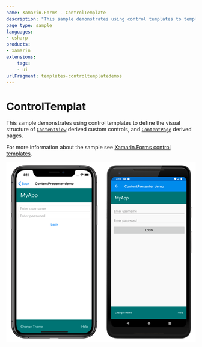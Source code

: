 ```yaml
---
name: Xamarin.Forms - ControlTemplate
description: "This sample demonstrates using control templates to template custom controls and pages (UI)"
page_type: sample
languages:
- csharp
products:
- xamarin
extensions:
    tags:
    - ui
urlFragment: templates-controltemplatedemos
---
```

# ControlTemplat

This sample demonstrates using control templates to define the visual structure of [`ContentView`](xref:Xamarin.Forms.ContentView) derived custom controls, and [`ContentPage`](xref:Xamarin.Forms.ContentPage) derived pages.

For more information about the sample see [Xamarin.Forms control templates](https://docs.microsoft.com/xamarin/xamarin-forms/app-fundamentals/templates/control-template/).

![Templated page application screenshot](Screenshots/01All.png "Templated page application screenshot")
